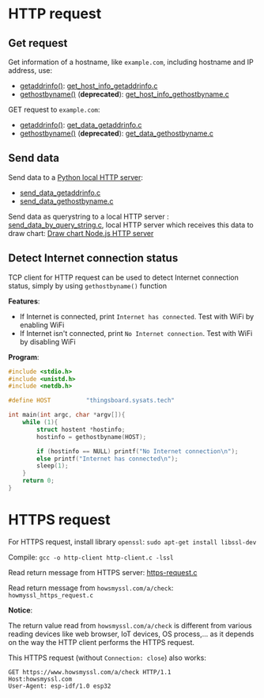 # HTTP request

## Get request

Get information of a hostname, like ``example.com``, including hostname and IP address, use:
* [getaddrinfo()](https://github.com/TranPhucVinh/C/tree/master/Application%20layer/HTTP%20client#getaddrinfo): [get_host_info_getaddrinfo.c](get_host_info_getaddrinfo.c)
* [gethostbyname()](https://github.com/TranPhucVinh/C/blob/master/Application%20layer/HTTP%20client/README.md#gethostbyname) (**deprecated**): [get_host_info_gethostbyname.c](get_host_info_gethostbyname.c)

GET request to ``example.com``: 
* [getaddrinfo()](https://github.com/TranPhucVinh/C/tree/master/Application%20layer/HTTP%20client#getaddrinfo): [get_data_getaddrinfo.c](get_data_getaddrinfo.c)
* [gethostbyname()](https://github.com/TranPhucVinh/C/blob/master/Application%20layer/HTTP%20client/README.md#gethostbyname) (**deprecated**): [get_data_gethostbyname.c](get_data_gethostbyname.c)

## Send data

Send data to a [Python local HTTP server](https://github.com/TranPhucVinh/Python/blob/master/Application%20layer/HTTP/HTTP%20server/README.md#http-server): 
* [send_data_getaddrinfo.c](send_data_getaddrinfo.c)
* [send_data_gethostbyname.c](send_data_gethostbyname.c)

Send data as querystring to a local HTTP server : [send_data_by_query_string.c](send_data_by_query_string.c), local HTTP server which receives this data to draw chart: [Draw chart Node.js HTTP server](https://github.com/TranPhucVinh/Node.js/tree/master/Projects/Draw%20chart)

## Detect Internet connection status

TCP client for HTTP request can be used to detect Internet connection status, simply by using ``gethostbyname()`` function

**Features**:

* If Internet is connected, print ``Internet has connected``. Test with WiFi by enabling WiFi
* If Internet isn't connected, print ``No Internet connection``. Test with WiFi by disabling WiFi

**Program**:

```c
#include <stdio.h>
#include <unistd.h>
#include <netdb.h>

#define HOST          "thingsboard.sysats.tech"

int main(int argc, char *argv[]){
    while (1){
        struct hostent *hostinfo;
        hostinfo = gethostbyname(HOST);

        if (hostinfo == NULL) printf("No Internet connection\n");
        else printf("Internet has connected\n");
        sleep(1);
    }
	return 0;
}
```

# HTTPS request

For HTTPS request, install library ``openssl``: ``sudo apt-get install libssl-dev``

Compile: ``gcc -o http-client http-client.c -lssl``

Read return message from HTTPS server: [https-request.c](https-request.c)

Read return message from ``howsmyssl.com/a/check``: ``howmyssl_https_request.c``

**Notice**:

The return value read from ``howsmyssl.com/a/check`` is different from various reading devices like web browser, IoT devices, OS process,... as it depends on the way the HTTP client performs the HTTPS request.

This HTTPS request (without ``Connection: close``) also works:

```
GET https://www.howsmyssl.com/a/check HTTP/1.1
Host:howsmyssl.com
User-Agent: esp-idf/1.0 esp32
```
